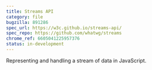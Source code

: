 ```yaml
---
title: Streams API
category: file
bugzilla: 891286
spec_url: https://w3c.github.io/streams-api/
spec_repo: https://github.com/whatwg/streams
chrome_ref: 6605041225957376
status: in-development
---
```


Representing and handling a stream of data in JavaScript.
